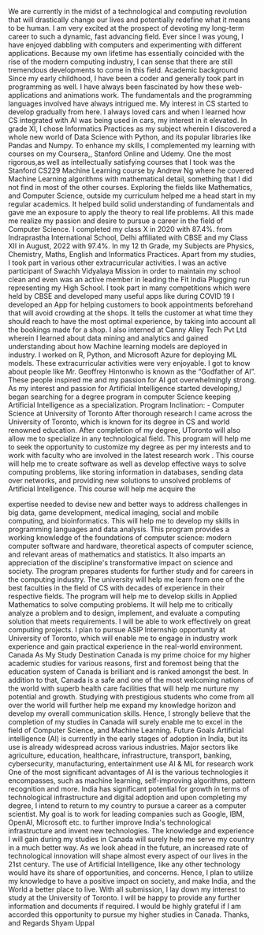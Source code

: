 We are currently in the midst of a technological and computing revolution that will drastically change our
lives and potentially redefine what it means to be human. I am very excited at the prospect of devoting my
long-term career to such a dynamic, fast advancing field. Ever since I was young, I have enjoyed dabbling
with computers and experimenting with different applications. Because my own lifetime has essentially
coincided with the rise of the modern computing industry, I can sense that there are still tremendous
developments to come in this field.
Academic background
Since my early childhood, I have been a coder and generally took part in programming as well. I
have always been fascinated by how these web-applications and animations work. The
fundamentals and the programming languages involved have always intrigued me. My interest in
CS started to develop gradually from here. I always loved cars and when I learned how CS
integrated with AI was being used in cars, my interest in it elevated. In grade XI, I chose
Informatics Practices as my subject wherein I discovered a whole new world of Data Science with
Python, and its popular libraries like Pandas and Numpy. To enhance my skills, I complemented
my learning with courses on my Coursera,, Stanford Online and Udemy. One the most rigorous,as
well as intellectually satisfying courses that I took was the Stanford CS229 Machine Learning
course by Andrew Ng where he covered Machine Learning algorithms with mathematical detail,
something that I did not find in most of the other courses.
Exploring the fields like Mathematics, and Computer Science, outside my curriculum helped me a head
start in my regular academics. It helped build solid understanding of fundamentals and gave me an
exposure to apply the theory to real life problems. All this made me realize my passion and desire to
pursue a career in the field of Computer Science.
I completed my class X in 2020 with 87.4%. from Indraprastha International School, Delhi
affiliated with CBSE and my Class XII in August, 2022 with 97.4%. In my 12 th Grade, my
Subjects are Physics, Chemistry, Maths, English and Informatics Practices.
Apart from my studies, I took part in various other extracurricular activities. I was an active
participant of Swachh Vidyalaya Mission in order to maintain my school clean and even was an
active member in leading the Fit India Plugging run representing my High School. I took part in
many competitions which were held by CBSE and developed many useful apps like during
COVID 19 I developed an App for helping customers to book appointments beforehand
that will avoid crowding at the shops. It tells the customer at what time they should reach
to have the most optimal experience, by taking into account all the bookings made for a
shop. I also interned at Canny Alley Tech Pvt Ltd wherein I learned about data mining and
analytics and gained understanding about how Machine learning models are deployed in
industry. I worked on R, Python, and Microsoft Azure for deploying ML models. These
extracurricular activities were very enjoyable. I got to know about people like Mr. Geoffrey
Hintonwho is known as the “Godfather of AI”. These people inspired me and my passion for AI
got overwhelmingly strong. As my interest and passion for Artificial Intelligence started
developing,I began searching for a degree program in computer Science keeping Artificial
Intelligence as a specialization.
Program Inclination: - Computer Science at University of Toronto
After thorough research I came across the University of Toronto, which is known for its degree in
CS and world renowned education. After completion of my degree, UToronto will also allow me to
specialize in any technological field. This program will help me to seek the opportunity to customize
my degree as per my interests and to work with faculty who are involved in the latest research work . This
course will help me to create software as well as develop effective ways to solve computing
problems, like storing information in databases, sending data over networks, and providing new
solutions to unsolved problems of Artificial Intelligence. This course will help me acquire the

expertise needed to devise new and better ways to address challenges in big data, game
development, medical imaging, social and mobile computing, and bioinformatics. This will help
me to develop my skills in programming languages and data analysis. This program provides a
working knowledge of the foundations of computer science: modern computer software and hardware,
theoretical aspects of computer science, and relevant areas of mathematics and statistics. It also imparts
an appreciation of the discipline&#39;s transformative impact on science and society. The program prepares
students for further study and for careers in the computing industry. The university will help me learn
from one of the best faculties in the field of CS with decades of experience in their respective
fields. The program will help me to develop skills in Applied Mathematics to solve computing
problems. It will help me to critically analyze a problem and to design, implement, and evaluate a
computing solution that meets requirements. I will be able to work effectively on great computing projects.
I plan to pursue ASIP Internship opportunity at University of Toronto, which will enable me to
engage in industry work experience and gain practical experience in the real-world environment.
Canada As My Study Destination
Canada is my prime choice for my higher academic studies for various reasons, first and foremost being
that the education system of Canada is brilliant and is ranked amongst the best. In addition to that,
Canada is a safe and one of the most welcoming nations of the world with superb health care facilities
that will help me nurture my potential and growth. Studying with prestigious students who come from all
over the world will further help me expand my knowledge horizon and develop my overall communication
skills. Hence, I strongly believe that the completion of my studies in Canada will surely enable me to
excel in the field of Computer Science, and Machine Learning.
Future Goals
Artificial intelligence (AI) is currently in the early stages of adoption in India, but its use is
already widespread across various industries. Major sectors like agriculture, education,
healthcare, infrastructure, transport, banking, cybersecurity, manufacturing, entertainment use
AI &amp; ML for research work One of the most significant advantages of AI is the various
technologies it encompasses, such as machine learning, self-improving algorithms, pattern
recognition and more.
India has significant potential for growth in terms of technological infrastructure and digital
adoption and upon completing my degree, I intend to return to my country to pursue a career as
a computer scientist. My goal is to work for leading companies such as Google, IBM, OpenAI,
Microsoft etc. to further improve India&#39;s technological infrastructure and invent new
technologies. The knowledge and experience I will gain during my studies in Canada will surely
help me serve my country in a much better way.
As we look ahead in the future, an increased rate of technological innovation will shape almost
every aspect of our lives in the 21st century. The use of Artificial Intelligence, like any other
technology would have its share of opportunities, and concerns. Hence, I plan to utilize my
knowledge to have a positive impact on society, and make India, and the World a better place to
live.
With all submission, I lay down my interest to study at the University of Toronto. I will be happy
to provide any further information and documents if required. I would be highly grateful if I am
accorded this opportunity to pursue my higher studies in Canada.
Thanks, and Regards
Shyam Uppal
